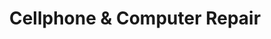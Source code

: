 ---
title: "Cellphone & Computer Repair"
url: /athens/cellphone-und-computer-repair/
shop: Computer
---